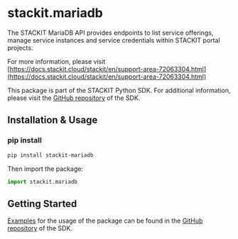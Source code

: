 # stackit.mariadb
The STACKIT MariaDB API provides endpoints to list service offerings, manage service instances and service credentials within STACKIT portal projects.

For more information, please visit [https://docs.stackit.cloud/stackit/en/support-area-72063304.html](https://docs.stackit.cloud/stackit/en/support-area-72063304.html)

This package is part of the STACKIT Python SDK. For additional information, please visit the [GitHub repository](https://github.com/stackitcloud/stackit-sdk-python) of the SDK.


## Installation & Usage
### pip install

```sh
pip install stackit-mariadb
```

Then import the package:
```python
import stackit.mariadb
```

## Getting Started

[Examples](https://github.com/stackitcloud/stackit-sdk-python/tree/main/examples) for the usage of the package can be found in the [GitHub repository](https://github.com/stackitcloud/stackit-sdk-python) of the SDK.